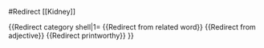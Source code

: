 #Redirect [[Kidney]]

{{Redirect category shell|1=
{{Redirect from related word}}
{{Redirect from adjective}}
{{Redirect printworthy}}
}}